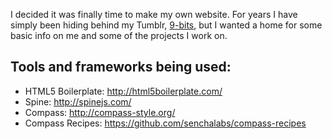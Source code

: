 I decided it was finally time to make my own website. For years I have simply been hiding behind my Tumblr, [9-bits](http://9-bits.com), but I wanted a home for some basic info on me and some of the projects I work on.

## Tools and frameworks being used:

* HTML5 Boilerplate: http://html5boilerplate.com/
* Spine: http://spinejs.com/
* Compass: http://compass-style.org/
* Compass Recipes: https://github.com/senchalabs/compass-recipes